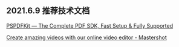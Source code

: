 ## 2021.6.9 推荐技术文档



[PSPDFKit — The Complete PDF SDK, Fast Setup & Fully Supported](https://pspdfkit.com/)

[Create amazing videos with our online video editor \- Mastershot](https://mastershot.app/?continueFlag=16df1b6acf7e8d5a2c2f77c4acee6465)

